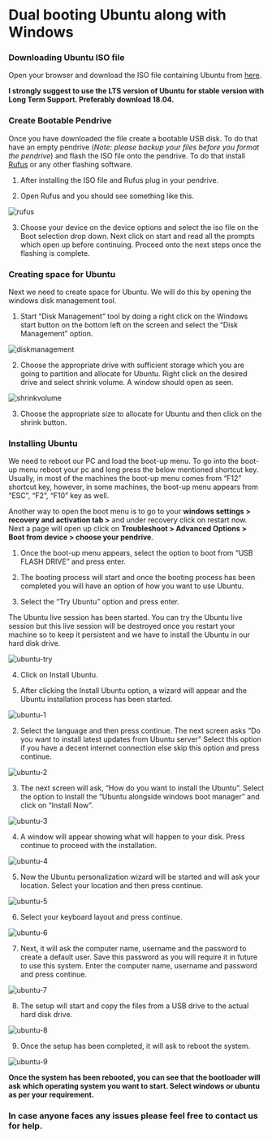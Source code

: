 # Dual booting Ubuntu along with Windows

### Downloading Ubuntu ISO file

Open your browser and download the ISO file containing Ubuntu from [here](https://ubuntu.com/download/desktop).
  
**I strongly suggest to use the LTS version of Ubuntu for stable version with Long Term Support. Preferably download 18.04.**


### Create Bootable Pendrive 

Once you have downloaded the file create a bootable USB disk. To do that have an empty pendrive (*Note: please backup your files before you format the pendrive*) and flash the ISO file onto the pendrive. To do that install [Rufus](https://rufus.ie/) or any other flashing software.
  
1) After installing the ISO file and Rufus plug in your pendrive. 
   
2) Open Rufus and you should see something like this.

![rufus](images/rufus.png)

3) Choose your device on the device options and select the iso file on the Boot selection drop down. Next click on start and read all the prompts which open up before continuing. Proceed onto the next steps once the flashing is complete.

### Creating space for Ubuntu

Next we need to create space for Ubuntu. We will do this by opening the windows disk management tool.

1) Start “Disk Management” tool by doing a right click on the Windows start button on the bottom left on the screen and select the “Disk Management” option.

![diskmanagement](images/diskmanagement.png)

2) Choose the appropriate drive with sufficient storage which you are going to partition and allocate for Ubuntu. Right click on the desired drive and select shrink volume. A window should open as seen.
   
![shrinkvolume](images/shrink.png)

3) Choose the appropriate size to allocate for Ubuntu and then click on the shrink button.
   
### Installing Ubuntu

We need to reboot our PC and load the boot-up menu. To go into the boot-up menu reboot your pc and long press the below mentioned shortcut key. Usually, in most of the machines the boot-up menu comes from “F12” shortcut key, however, in some machines, the boot-up menu appears from “ESC”, “F2”, “F10” key as well. 

Another way to open the boot menu is to go to your **windows settings > recovery and activation tab >** and under recovery click on restart now. Next a page will open up click on **Troubleshoot > Advanced Options > Boot from device > choose your pendrive**.

1) Once the boot-up menu appears, select the option to boot from “USB FLASH DRIVE” and press enter.

2) The booting process will start and once the booting process has been completed you will have an option of how you want to use Ubuntu.

3) Select the “Try Ubuntu” option and press enter.

The Ubuntu live session has been started. You can try the Ubuntu live session but this live session will be destroyed once you restart your machine so to keep it persistent and we have to install the Ubuntu in our hard disk drive.


![ubuntu-try](images/ubuntu-try.png)

4) Click on Install Ubuntu. 

1) After clicking the Install Ubuntu option, a wizard will appear and the Ubuntu installation process has been started. 
   
![ubuntu-1](images/ubuntu-1.png)

2) Select the language and then press continue.
The next screen asks “Do you want to install latest updates from Ubuntu server” Select this option if you have a decent internet connection else skip this option and press continue.

![ubuntu-2](images/ubuntu-2.png)

3) The next screen will ask, “How do you want to install the Ubuntu”. Select the option to install the “Ubuntu alongside windows boot manager” and click on “Install Now”.

![ubuntu-3](images/ubuntu-3.png)

4) A window will appear showing what will happen to your disk. Press continue to proceed with the installation.

![ubuntu-4](images/ubuntu-4.png)

5) Now the Ubuntu personalization wizard will be started and will ask your location. Select your location and then press continue.

![ubuntu-5](images/ubuntu-5.png)

6) Select your keyboard layout and press continue.

![ubuntu-6](images/ubuntu-6.png)

7) Next, it will ask the computer name, username and the password to create a default user. Save this password as you will require it in future to use this system. Enter the computer name, username and password and press continue.

![ubuntu-7](images/ubuntu-7.png)

8) The setup will start and copy the files from a USB drive to the actual hard disk drive.

![ubuntu-8](images/ubuntu-8.png)

9) Once the setup has been completed, it will ask to reboot the system.

![ubuntu-9](images/ubuntu-9.png)

**Once the system has been rebooted, you can see that the bootloader will ask which operating system you want to start. Select windows or ubuntu as per your requirement.**



### In case anyone faces any issues please feel free to contact us for help. 